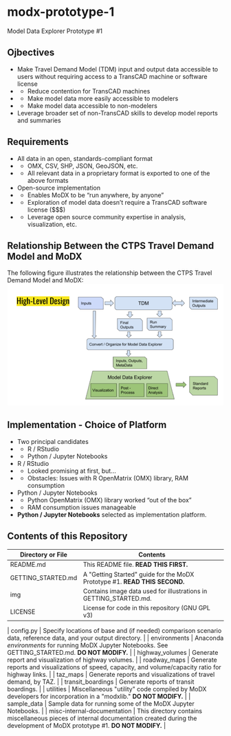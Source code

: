 # modx-prototype-1
Model Data Explorer Prototype #1

## Ojbectives

* Make Travel Demand Model (TDM) input and output data accessible to users without requiring access to a TransCAD machine or software license
* * Reduce contention for TransCAD machines
* * Make model data more easily accessible to modelers
* * Make model data accessible to non-modelers
* Leverage broader set of non-TransCAD skills to develop model reports and summaries

## Requirements

* All data in an open, standards-compliant format
* * OMX, CSV, SHP, JSON, GeoJSON, etc.
* * All relevant data in a proprietary format is exported to one of the above formats
* Open-source implementation 
* * Enables MoDX to be “run anywhere, by anyone”
* * Exploration of model data doesn’t require a TransCAD software license ($$$)
* * Leverage open source community expertise in analysis, visualization, etc.

## Relationship Between the CTPS Travel Demand Model and MoDX

The following figure illustrates the relationship between the CTPS Travel Demand Model and MoDX:
<img src="img/high-level-design-figure.png">

## Implementation - Choice of Platform

* Two principal candidates
* * R / RStudio
* * Python / Jupyter Notebooks
* R / RStudio
* * Looked promising at first, but...
* * Obstacles: Issues with R OpenMatrix (OMX) library, RAM consumption
* Python / Jupyter Notebooks
* * Python OpenMatrix (OMX) library worked “out of the box”
* * RAM consumption issues manageable
* __Python / Jupyter Notebooks__ selected as implementation platform.

## Contents of this Repository

| Directory or File | Contents |
|---|---|
| README.md | This README file. __READ THIS FIRST.__ |
| GETTING_STARTED.md | A "Getting Started" guide for the MoDX Prototype #1. __READ THIS SECOND.__ |
| img | Contains image data used for illustrations in GETTING_STARTED.md. |
| LICENSE | License for code in this repository (GNU GPL v3) |

| config.py | Specify locations of base and (if needed) comparison scenario data, reference data, and your output directory. |
| environments | Anaconda _environments_ for running MoDX Jupyter Notebooks. See GETTING_STARTED.md. __DO NOT MODIFY.__ |
| highway_volumes | Generate report and visualization of highway volumes. |
| roadway_maps | Generate reports and visualizations of speed, capacity, and volume/capacity ratio for highway links. |
| taz_maps | Generate reports and visualizations of travel demand, by TAZ. |
| transit_boardings | Generate reports of transit boardings. |
| utilities | Miscellaneous "utility" code compiled by MoDX developers for incorporation in a "modxlib." __DO NOT MODIFY.__ |
| sample_data | Sample data for running some of the MoDX Jupyter Notebooks. |
| misc-internal-documentation | This directory contains miscellaneous pieces of internal documentation created during the development of MoDX prototype #1. __DO NOT MODIFY.__ |
